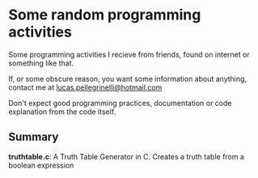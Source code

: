 # Some random programming activities
Some programming activities I recieve from friends, found on internet or something like that.

If, or some obscure reason, you want some information about anything, contact me at lucas.pellegrinelli@hotmail.com

Don't expect good programming practices, documentation or code explanation from the code itself.

## Summary
**truthtable.c**: A Truth Table Generator in C. Creates a truth table from a boolean expression
